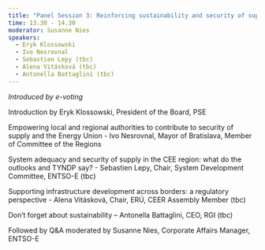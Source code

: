 ```yaml
---
title: "Panel Session 3: Reinforcing sustainability and security of supply"
time: 13.30 - 14.30
moderator: Susanne Nies
speakers: 
  - Eryk Klossowski
  - Ivo Nesrovnal
  - Sebastien Lepy (tbc)
  - Alena Vitásková (tbc)
  - Antonella Battaglini (tbc)
---
```


_Introduced by e-voting_

Introduction by Eryk Klossowski, President of the Board, PSE 

Empowering local and regional authorities to contribute to security of supply and the Energy Union - Ivo Nesrovnal, Mayor of Bratislava, Member of Committee of the Regions

System adequacy and security of supply in the CEE region: what do the outlooks and TYNDP say? - Sebastien Lepy, Chair, System Development Committee, ENTSO-E (tbc)

Supporting infrastructure development across borders: a regulatory perspective - Alena Vitásková, Chair, ERÚ, CEER Assembly Member (tbc)

Don’t forget about sustainability – Antonella Battaglini, CEO, RGI (tbc)

Followed by Q&A moderated by Susanne Nies, Corporate Affairs Manager, ENTSO-E
